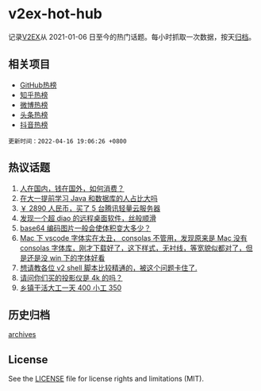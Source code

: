 # v2ex-hot-hub

 记录[V2EX](https://www.v2ex.com/)从 2021-01-06 日至今的热门话题。每小时抓取一次数据，按天[归档](archives)。
 
 ## 相关项目

- [GitHub热榜](https://github.com/snaildev/github-hot-hub)
- [知乎热榜](https://github.com/snaildev/zhihu-hot-hub)
- [微博热榜](https://github.com/snaildev/weibo-hot-hub)
- [头条热榜](https://github.com/snaildev/toutiao-hot-hub)
- [抖音热榜](https://github.com/snaildev/douyin-hot-hub)


 `更新时间：2022-04-16 19:06:26 +0800`

## 热议话题

1. [人在国内，钱在国外，如何消费？](https://www.v2ex.com/t/847307)
1. [在大一提前学习 Java 和数据库的人占比大吗](https://www.v2ex.com/t/847251)
1. [￥ 2890 人民币，买了 5 台腾讯轻量云服务器](https://www.v2ex.com/t/847223)
1. [发现一个超 diao 的远程桌面软件，丝般顺滑](https://www.v2ex.com/t/847280)
1. [base64 编码图片一般会使体积变大多少？](https://www.v2ex.com/t/847238)
1. [Mac 下 vscode 字体实在太丑， consolas 不管用，发现原来是 Mac 没有 consolas 字体库，刚才下载好了，这下样式，无衬线，等宽貌似都对了，但是还是没 win 下的字体好看](https://www.v2ex.com/t/847259)
1. [想请教各位 v2 shell 脚本比较精通的，被这个问题卡住了.](https://www.v2ex.com/t/847275)
1. [请问你们买的投影仪是 4k 的吗？](https://www.v2ex.com/t/847303)
1. [乡镇干活大工一天 400 小工 350](https://www.v2ex.com/t/847244)

## 历史归档

[archives](archives)

## License

See the [LICENSE](LICENSE) file for license rights and limitations (MIT).
